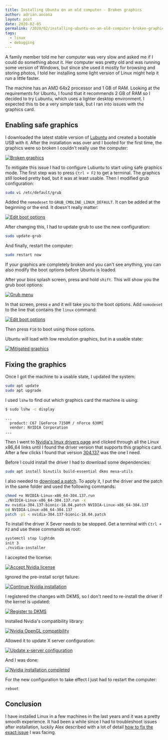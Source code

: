 ```yaml
---
title: Installing Ubuntu on an old computer - Broken graphics
author: adrian.ancona
layout: post
date: 2020-02-05
permalink: /2020/02/installing-ubuntu-on-an-old-computer-broken-graphics/
tags:
  - linux
  - debugging
---
```


A family member told me her computer was very slow and asked me if I could do something about it. Her computer was pretty old and was running some version of Windows, but since she used it mostly for browsing and storing photos, I told her installing some light version of Linux might help it run a little faster.

The machine has an AMD 64x2 processor and 1 GB of RAM. Looking at the requirements for Ubuntu, I found that it recommends 2 GB of RAM so I decided to try Lubuntu, which uses a lighter desktop environment. I expected this to be a very simple task, but I ran into issues with the graphics card.

## Enabling safe graphics

I downloaded the latest stable version of [Lubuntu](https://lubuntu.net/) and created a bootable USB with it. After the installation was over and I booted for the first time, the graphics were so broken I couldn't really use the computer:

<!--more-->

[<img src="/images/posts/broken-graphics.jpg" alt="Broken graphics" />](/images/posts/broken-graphics.jpg)

To mitigate this issue I had to configure Lubuntu to start using safe graphics mode. The first step was to press `Ctrl + F2` to get a terminal. The graphics still looked pretty bad, but it was at least usable. Then I modified grub configuration:

```sh
sudo vi /etc/default/grub
```

Added the `nomodeset` to `GRUB_CMDLINE_LINUX_DEFAULT`. It can be added at the beginning or the end. It doesn't really matter:

[<img src="/images/posts/edit-boot-options-vim.jpg" alt="Edit boot options" />](/images/posts/edit-boot-options-vim.jpg)

After changing this, I had to update grub to use the new configuration:

```sh
sudo update-grub
```

And finally, restart the computer:

```sh
sudo restart now
```

If your graphics are completely broken and you can't see anything, you can also modify the boot options before Ubuntu is loaded.

After your bios splash screen, press and hold `shift`. This will show you the grub boot options:

[<img src="/images/posts/grub-menu.jpg" alt="Grub menu" />](/images/posts/grub-menu.jpg)

In that screen, press `e` and it will take you to the boot options. Add `nomodeset` to the line that contains the `linux` command:

[<img src="/images/posts/edit-boot-options.jpg" alt="Edit boot options" />](/images/posts/edit-boot-options.jpg)

Then press `F10` to boot using those options.

Ubuntu will load with low resolution graphics, but in a usable state:

[<img src="/images/posts/mitigated-graphics.jpg" alt="Mitigated graphics" />](/images/posts/mitigated-graphics.jpg)

## Fixing the graphics

Once I got the machine to a usable state, I updated the system:

```sh
sudo apt update
sudo apt upgrade
```

I used `lshw` to find out which graphics card the machine is using:

```sh
$ sudo lshw -c display

...
  product: C67 [GeForce 7150M / nForce 630M]
  vendor: NVIDIA Corporation
...

```

Then I went to [Nvidia's linux drivers page](https://www.nvidia.com/en-us/drivers/unix/) and clicked through all the Linux x86_64 links until I found the driver version that supports this graphics card. After a few clicks I found that version [304.137](https://www.nvidia.com/Download/driverResults.aspx/123709/en-us) was the one I need.

Before I could install the driver I had to download some dependencies:

```sh
sudo apt install binutils build-essential dkms mesa-utils
```

I also needed to [download a patch](https://adufray.com/nvidia-304.137-bionic-18.04.patch). To apply it, I put the driver and the patch in the same folder and used the following commands:

```sh
chmod +x NVIDIA-Linux-x86_64-304.137.run
./NVIDIA-Linux-x86_64-304.137.run -x
mv nvidia-304.137-bionic-18.04.patch NVIDIA-Linux-x86_64-304.137
cd NVIDIA-Linux-x86_64-304.137
patch -p1 < nvidia-304.137-bionic-18.04.patch
```

To install the driver X Sever needs to be stopped. Get a terminal with `Ctrl + F2` and use these commands as root:

```sh
systemctl stop lightdm
init 3
./nvidia-installer
```

I accepted the license:

[<img src="/images/posts/accept-nvidia-license.jpg" alt="Accept Nvidia license" />](/images/posts/accept-nvidia-license.jpg)

Ignored the pre-install script failure:

[<img src="/images/posts/continue-nvidia-installation.jpg" alt="Continue Nvidia installation" />](/images/posts/continue-nvidia-installation.jpg)

I registered the changes with DKMS, so I don't need to re-install the driver if the kernel is updated:

[<img src="/images/posts/register-to-dkms.jpg" alt="Register to DKMS" />](/images/posts/register-to-dkms.jpg)

Installed Nvidia's compatibility library:

[<img src="/images/posts/nvidia-opengl-compatibility.jpg" alt="Nvidia OpenGL compatibility" />](/images/posts/nvidia-opengl-compatibility.jpg)

Allowed it to update X server configuration:

[<img src="/images/posts/update-x-config.jpg" alt="Update x-server configuration" />](/images/posts/update-x-config.jpg)

And I was done:

[<img src="/images/posts/nvidia-installation-completed.jpg" alt="Nvidia installation completed" />](/images/posts/nvidia-installation-completed.jpg)

For the new configuration to take effect I just had to restart the computer:

```
reboot
```

## Conclusion

I have installed Linux in a few machines in the last years and it was a pretty smooth experience. It had been a while since I had to troubleshoot issues after installation, luckily Alex described with a lot of detail [how to fix the exact issue](https://askubuntu.com/questions/1080868/cant-install-nvidia-drivers-on-ubuntu-18-04) I was facing.
